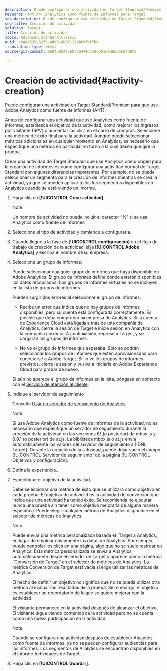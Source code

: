 ```yaml
---
description: Puede configurar una actividad en Target Standard/Premium para que use Adobe Analytics como fuente de informes (A4T).
keywords: a4t;A4T;Analytics como fuente de informes para Target
seo-description: Puede configurar una actividad en Target Standard/Premium para que use Adobe Analytics como fuente de informes (A4T).
seo-title: Creación de actividad
solution: Target
title: Creación de actividad
topic: Advanced,Standard,Classic
uuid: b04ad535-62fb-4dd3-ab3f-23da60fbffbd
translation-type: tm+mt
source-git-commit: 9b8f39240cbbd7a494d74dc0016ed666a58fd870

---
```



# Creación de actividad{#activity-creation}

Puede configurar una actividad en Target Standard/Premium para que use Adobe Analytics como fuente de informes (A4T).

Antes de configurar una actividad que use Analytics como fuente de informes, establezca el objetivo de la actividad, como mejorar los ingresos por visitante (RPV) o aumentar los clics en el carro de compras. Seleccione una métrica de éxito final para la actividad. Aunque puede seleccionar métricas adicionales en cualquier momento en Analytics, es necesario que especifique una métrica en particular en torno a la cual desea que gire la prueba.

Crear una actividad de Target Standard que use Analytics como origen para la creación de informes es como configurar una actividad normal de Target Standard con algunas diferencias importantes. Por ejemplo, no se puede seleccionar un segmento para la creación de informes mientras se crea la actividad, ya que se pueden aplicar todos los segmentos disponibles en Analytics cuando se está viendo un informe.

1. Haga clic en **[!UICONTROL Crear actividad]**.

   >[!NOTE]
   >
   >Un nombre de actividad no puede incluir el carácter “%” si se usa Analytics como fuente de informes.

1. Seleccione el tipo de actividad y comience a configurarla.
1. Cuando llegue a la fase de **[!UICONTROL configuración]** en el flujo de trabajo de creación de la actividad, elija **[!UICONTROL Adobe Analytics]** y escriba el nombre de su empresa.
1. Seleccione un grupo de informes.

   Puede seleccionar cualquier grupo de informes que haya disponible en Adobe Analytics. El grupo de informes define dónde estarán disponibles los datos recopilados. Los grupos de informes virtuales no se incluyen en la lista de grupos de informes.

   Pueden surgir dos errores al seleccionar el grupo de informes:

   * Recibe un error que indica que no hay grupos de informes disponibles, pero su cuenta está configurada correctamente.
   Es posible que deba comprobar su empresa de Analytics. Si la cuenta de Experience Cloud está ligada a más de una compañía de Analytics, cierre la sesión de Target e inicie sesión en Analytics con la compañía correcta. A continuación, regrese a Target, y se cargarán los grupos de informes.

   * No ve el grupo de informes que esperaba.
   Solo se podrán seleccionar los grupos de informes que estén aprovisionados para conectarse a Adobe Target. Si no ve los grupos de informes previstos, cierre la sesión y vuelva a iniciarla en Adobe Experience Cloud para probar de nuevo.

   Si aún no aparece el grupo de informes en la lista, póngase en contacto con el [Servicio de atención al cliente](../../cmp-resources-and-contact-information.md#reference_ACA3391A00EF467B87930A450050077C).
1. Indique el servidor de seguimiento.

   Consulte [Usar un servidor de seguimiento de Analytics](../../c-integrating-target-with-mac/a4t/analytics-tracking-server.md#task_72077BA7E93C4A65A715A18F32228823).

   >[!NOTE]
   >
   >Si usa Adobe Analytics como fuente de informes de la actividad, no es necesario que especifique un servidor de seguimiento durante la creación de la actividad en las versiones 61 (o posterior) de mbox.js y 0.9.1 (o posterior) de at.js. La biblioteca mbox.js o at.js envía automáticamente los valores del servidor de seguimiento a [!DNL Target]. Durante la creación de la actividad, puede dejar vacío el campo [!UICONTROL Servidor de seguimiento] de la página [!UICONTROL Objetivos y configuración].

1. Defina la experiencia..
1. Especifique el objetivo de la actividad.

   Debe seleccionar una métrica de éxito que se utilizará como objetivo en cada prueba. El objetivo de actividad es la actividad de conversión que indica que una actividad ha tenido éxito. Se recomienda no ejecutar nunca una prueba sin tener como objetivo mejorarla de alguna manera específica. Puede elegir cualquier métrica de Analytics disponible en el selector de métricas de Analytics.

   >[!NOTE]
   >
   >Puede enviar una métrica personalizada basada en Target a Analytics, en lugar de emplear únicamente los datos de Analytics. Por ejemplo, puede controlar los clics en una página, algo que no se suele rastrear en Analytics. Esta métrica personalizada se envía a Analytics automáticamente desde el servidor de Target y aparece como la métrica “Conversión de Target” en el selector de métricas de Analytics. La métrica Conversión de Target está vacía si elige utilizar las métricas de Analytics.

   El hecho de definir un objetivo no significa que no se pueda utilizar otra métrica al evaluar los resultados de la prueba. Sin embargo, el objetivo es establecer un recordatorio de lo que se quiere mejorar con la actividad.

   El visitante permanece en la actividad después de alcanzar el objetivo. El visitante sigue viendo contenido de la actividad pero no se cuenta como una nueva participación en la actividad.

   >[!NOTE]
   >
   >Cuando se configura una actividad después de establecer Analytics como fuente de informes, ya no se pueden configurar audiencias para los informes. Los segmentos de Analytics se encuentran disponibles en el informe Actividades de Target.

1. Haga clic en **[!UICONTROL Guardar]**.

